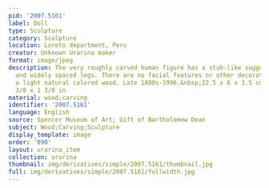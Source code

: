 ```yaml
---
pid: '2007.5161'
label: Doll
type: Sculpture
category: Sculpture
location: Loreto department, Peru
creator: Unknown Urarina maker
format: image/jpeg
description: The very roughly carved human figure has a stub-like suggestion of arms
  and widely spaced legs. There are no facial features or other decoration. It is
  a light natural colored wood. Late 1800s-1996.&nbsp;22.5 x 6 x 3.5 cm; 8 7/8 x 2
  3/8 x 1 3/8 in
material: wood;carving
identifier: '2007.5161'
language: English
source: Spencer Museum of Art; Gift of Bartholomew Dean
subject: Wood;Carving;Sculpture
display_template: image
order: '090'
layout: urarina_item
collection: urarina
thumbnail: img/derivatives/simple/2007.5161/thumbnail.jpg
full: img/derivatives/simple/2007.5161/fullwidth.jpg
---
```

